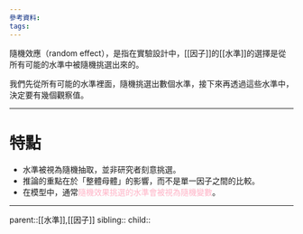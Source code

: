 ```yaml
---
參考資料:
tags:
---
```

隨機效應（random effect），是指在實驗設計中，[[因子]]的[[水準]]的選擇是從所有可能的水準中被隨機挑選出來的。

我們先從所有可能的水準裡面，隨機挑選出數個水準，接下來再透過這些水準中，決定要有幾個觀察值。
- - -
# 特點
- 水準被視為隨機抽取，並非研究者刻意挑選。
- 推論的重點在於「整體母體」的影響，而不是單一因子之間的比較。
- 在模型中，通常<font color=ffb3c6>隨機效果挑選的水準會被視為隨機變數</font>。
- - -
parent::[[水準]],[[因子]]
sibling::
child::